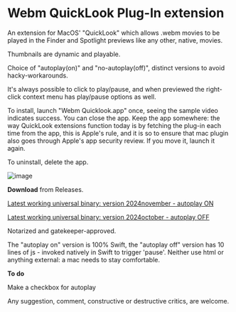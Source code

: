 # Webm QuickLook Plug-In extension  
  

An extension for MacOS' "QuickLook" which allows .webm movies to be played in the Finder and Spotlight previews like any other, native, movies.

Thumbnails are dynamic and playable.

  
Choice of "autoplay(on)" and "no-autoplay(off)", distinct versions to avoid hacky-workarounds.
 
It's always possible to click to play/pause,  and when previewed the right-click context menu has play/pause options as  well. 

To install, launch "Webm Quicklook.app" once, seeing the sample video indicates success. 
You can close the app.
Keep the app somewhere: the way QuickLook extensions function today is by fetching the plug-in each time from the app, this is Apple's rule, and it is so to ensure that mac plugin also goes through Apple's app security review.
If you move it, launch it again.


To uninstall, delete the app.


![image](https://github.com/user-attachments/assets/dbd3da6f-4ffb-4bf0-9354-8225c667fa34)




     
**Download** from Releases.


[Latest working universal binary: version 2024november - autoplay ON](https://github.com/Oil3/Webm-QuickLook-Plug-In/releases/tag/WebmQuicklook-autoplayON-2024october)

[Latest working universal binary: version 2024october - autoplay OFF](https://github.com/Oil3/Webm-QuickLook-Plug-In/releases/tag/WebmQuicklook-2024october)
  
Notarized and gatekeeper-approved.


The "autoplay on" version is 100% Swift, the "autoplay off" version has 10 lines of js - invoked natively in Swift to trigger 'pause'. 
Neither use html or anything external: a mac needs to stay comfortable.
  
**To do**

Make a checkbox for autoplay



Any suggestion, comment, constructive or destructive critics, are welcome.




